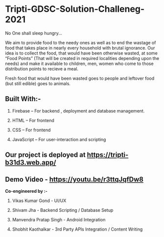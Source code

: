 # Tripti-GDSC-Solution-Challeneg-2021
No One shall sleep hungry...

We aim to provide food to the needy ones as well as to end the wastage of food that takes place in 
nearly every household with brutal ignorance. Our idea is to collect the food, that would have been 
otherwise wasted, at some “Food Points” (That will be created in required localities depending upon 
the needs) and make it available to children, men, women who come to those distribution points
to recieve a meal.

Fresh food that would have been wasted goes to people and leftover food (but still edible) goes to animals. 

## Built With:- 

1. Firebase – For backend , deployment and database management.

2. HTML – For frontend 

3. CSS – For frontend 

4. JavaScript – For user-interaction and scripting 

 

## Our project is deployed at https://tripti-b31d3.web.app/
## Demo Video - https://youtu.be/r3ttqJqfDw8 

 

**Co-engineered by :-** 

1. Vikas Kumar Gond - UI/UX

2. Shivam Jha - Backend Scripting / Database Setup

3. Manvendra Pratap Singh - Android Integration 

4. Shobhit Kaothalkar - 3rd Party APIs Integration / Content Writing
